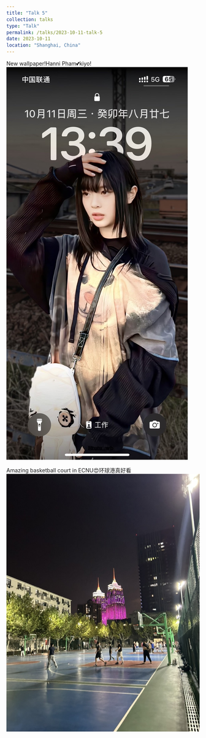 ```yaml
---
title: "Talk 5"
collection: talks
type: "Talk"
permalink: /talks/2023-10-11-talk-5
date: 2023-10-11
location: "Shanghai, China"
---
```


New wallpaper!Hanni Pham💕kiyo!
![hanni wallpaper](/images/talks/hanni_wallpaper.jpeg)

Amazing basketball court in ECNU😍环球港真好看
![basketball](/images/talks/basketball.jpeg)
